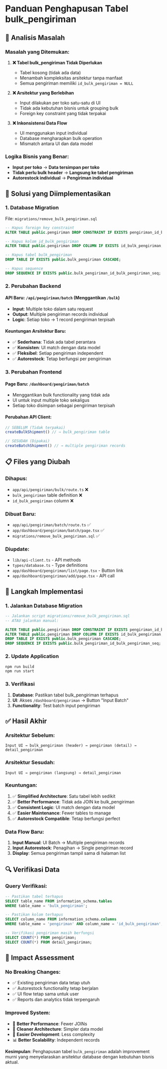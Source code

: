 # Panduan Penghapusan Tabel bulk_pengiriman

## 🎯 Analisis Masalah

### **Masalah yang Ditemukan:**

1. **❌ Tabel bulk_pengiriman Tidak Diperlukan**
   - Tabel kosong (tidak ada data)
   - Menambah kompleksitas arsitektur tanpa manfaat
   - Semua pengiriman memiliki `id_bulk_pengiriman = NULL`

2. **❌ Arsitektur yang Berlebihan**
   - Input dilakukan per toko satu-satu di UI
   - Tidak ada kebutuhan bisnis untuk grouping bulk
   - Foreign key constraint yang tidak terpakai

3. **❌ Inkonsistensi Data Flow**
   - UI menggunakan input individual
   - Database mengharapkan bulk operation
   - Mismatch antara UI dan data model

### **Logika Bisnis yang Benar:**
- **Input per toko** → **Data tersimpan per toko**
- **Tidak perlu bulk header** → **Langsung ke tabel pengiriman**
- **Autorestock individual** → **Pengiriman individual**

## 🔧 Solusi yang Diimplementasikan

### **1. Database Migration**
File: `migrations/remove_bulk_pengiriman.sql`

```sql
-- Hapus foreign key constraint
ALTER TABLE public.pengiriman DROP CONSTRAINT IF EXISTS pengiriman_id_bulk_pengiriman_fkey;

-- Hapus kolom id_bulk_pengiriman
ALTER TABLE public.pengiriman DROP COLUMN IF EXISTS id_bulk_pengiriman;

-- Hapus tabel bulk_pengiriman
DROP TABLE IF EXISTS public.bulk_pengiriman CASCADE;

-- Hapus sequence
DROP SEQUENCE IF EXISTS public.bulk_pengiriman_id_bulk_pengiriman_seq;
```

### **2. Perubahan Backend**

#### **API Baru: `/api/pengiriman/batch`** (Menggantikan `/bulk`)
- **Input**: Multiple toko dalam satu request
- **Output**: Multiple pengiriman records individual
- **Logic**: Setiap toko → 1 record pengiriman terpisah

#### **Keuntungan Arsitektur Baru:**
- ✅ **Sederhana**: Tidak ada tabel perantara
- ✅ **Konsisten**: UI match dengan data model
- ✅ **Fleksibel**: Setiap pengiriman independent
- ✅ **Autorestock**: Tetap berfungsi per pengiriman

### **3. Perubahan Frontend**

#### **Page Baru: `/dashboard/pengiriman/batch`**
- Menggantikan bulk functionality yang tidak ada
- UI untuk input multiple toko sekaligus
- Setiap toko disimpan sebagai pengiriman terpisah

#### **Perubahan API Client:**
```typescript
// SEBELUM (Tidak terpakai)
createBulkShipment() // → bulk_pengiriman table

// SESUDAH (Dipakai)
createBatchShipment() // → multiple pengiriman records
```

## 📋 Files yang Diubah

### **Dihapus:**
- `app/api/pengiriman/bulk/route.ts` ❌
- `bulk_pengiriman` table definition ❌
- `id_bulk_pengiriman` column ❌

### **Dibuat Baru:**
- `app/api/pengiriman/batch/route.ts` ✅
- `app/dashboard/pengiriman/batch/page.tsx` ✅
- `migrations/remove_bulk_pengiriman.sql` ✅

### **Diupdate:**
- `lib/api-client.ts` - API methods
- `types/database.ts` - Type definitions
- `app/dashboard/pengiriman/list/page.tsx` - Button link
- `app/dashboard/pengiriman/add/page.tsx` - API call

## 🚀 Langkah Implementasi

### **1. Jalankan Database Migration**
```sql
-- Jalankan script migrations/remove_bulk_pengiriman.sql
-- ATAU jalankan manual:

ALTER TABLE public.pengiriman DROP CONSTRAINT IF EXISTS pengiriman_id_bulk_pengiriman_fkey;
ALTER TABLE public.pengiriman DROP COLUMN IF EXISTS id_bulk_pengiriman;
DROP TABLE IF EXISTS public.bulk_pengiriman CASCADE;
DROP SEQUENCE IF EXISTS public.bulk_pengiriman_id_bulk_pengiriman_seq;
```

### **2. Update Application**
```bash
npm run build
npm run start
```

### **3. Verifikasi**
1. **Database**: Pastikan tabel bulk_pengiriman terhapus
2. **UI**: Akses `/dashboard/pengiriman` → Button "Input Batch"
3. **Functionality**: Test batch input pengiriman

## ✅ Hasil Akhir

### **Arsitektur Sebelum:**
```
Input UI → bulk_pengiriman (header) → pengiriman (detail) → detail_pengiriman
```

### **Arsitektur Sesudah:**
```
Input UI → pengiriman (langsung) → detail_pengiriman
```

### **Keuntungan:**
1. ✅ **Simplified Architecture**: Satu tabel lebih sedikit
2. ✅ **Better Performance**: Tidak ada JOIN ke bulk_pengiriman
3. ✅ **Consistent Logic**: UI match dengan data model
4. ✅ **Easier Maintenance**: Fewer tables to manage
5. ✅ **Autorestock Compatible**: Tetap berfungsi perfect

### **Data Flow Baru:**
1. **Input Manual**: UI Batch → Multiple pengiriman records
2. **Input Autorestock**: Penagihan → Single pengiriman record
3. **Display**: Semua pengiriman tampil sama di halaman list

## 🔍 Verifikasi Data

### **Query Verifikasi:**
```sql
-- Pastikan tabel terhapus
SELECT table_name FROM information_schema.tables 
WHERE table_name = 'bulk_pengiriman';

-- Pastikan kolom terhapus
SELECT column_name FROM information_schema.columns 
WHERE table_name = 'pengiriman' AND column_name = 'id_bulk_pengiriman';

-- Verifikasi pengiriman masih berfungsi
SELECT COUNT(*) FROM pengiriman;
SELECT COUNT(*) FROM detail_pengiriman;
```

## 🎉 Impact Assessment

### **No Breaking Changes:**
- ✅ Existing pengiriman data tetap utuh
- ✅ Autorestock functionality tetap berjalan
- ✅ UI flow tetap sama untuk user
- ✅ Reports dan analytics tidak terpengaruh

### **Improved System:**
- 🚀 **Better Performance**: Fewer JOINs
- 🧹 **Cleaner Architecture**: Simpler data model
- 🔧 **Easier Development**: Less complexity
- 📊 **Better Scalability**: Independent records

**Kesimpulan**: Penghapusan tabel `bulk_pengiriman` adalah improvement murni yang menyelaraskan arsitektur database dengan kebutuhan bisnis aktual.